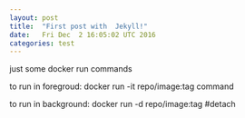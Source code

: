 ```yaml
---
layout: post
title:  "First post with  Jekyll!"
date:   Fri Dec  2 16:05:02 UTC 2016
categories: test
---
```


just some docker run commands

to run in foregroud:
docker run -it repo/image:tag command

to run in background:
docker run -d repo/image:tag    #detach
